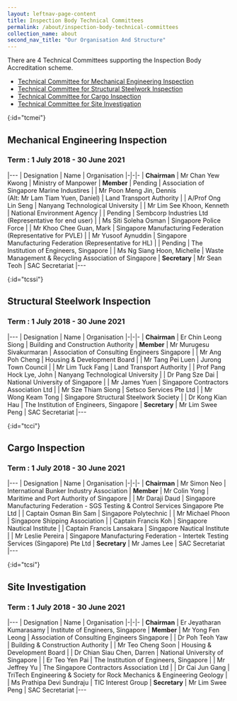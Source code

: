 ```yaml
---
layout: leftnav-page-content
title: Inspection Body Technical Committees
permalink: /about/inspection-body-technical-committees
collection_name: about
second_nav_title: "Our Organisation And Structure"
---
```


There are 4 Technical Committees supporting the Inspection Body Accreditation scheme.

* [Technical Committee for Mechanical Engineering Inspection](#tcmei)
* [Technical Committee for Structural Steelwork Inspection](#tcssi)
* [Technical Committee for Cargo Inspection](#tcci)
* [Technical Committee for Site Investigation](#tcsi)


[](){:id="tcmei"}
## Mechanical Engineering Inspection
### Term : 1 July 2018 - 30 June 2021

|---
| Designation | Name | Organisation
|-|-|-
| **Chairman** | Mr Chan Yew Kwong | Ministry of Manpower
| **Member** | Pending | Association of Singapore Marine Industires
| | Mr Poon Meng Jin, Dennis<br/>(Alt: Mr Lam Tiam Yuen, Daniel) | Land Transport Authority
| | A/Prof Ong Lin Seng | Nanyang Technological University
| | Mr Lim See Khoon, Kenneth | National Environment Agency
| | Pending | Sembcorp Industries Ltd (Representative for end user)
| | Ms Siti Soleha Osman | Singapore Police Force
| | Mr Khoo Chee Guan, Mark | Singapore Manufacturing Federation (Representative for PVLE)
| | Mr Yusoof Aynuddin | Singapore Manufacturing Federation (Representative for HL) 
| | Pending | The Institution of Engineers, Singapore
| | Ms Ng Siang Hoon, Michelle | Waste Management & Recycling Association of Singapore
| **Secretary** | Mr Sean Teoh | SAC Secretariat
|---

[](){:id="tcssi"}
## Structural Steelwork Inspection
### Term : 1 July 2018 - 30 June 2021

|---
| Designation | Name | Organisation
|-|-|-
| **Chairman** | Er Chin Leong Siong | Building and Construction Authority
| **Member** | Mr Murugesu Sivakurmaran | Association of Consulting Engineers Singapore 
| | Mr Ang Poh Cheng | Housing & Development Board
| | Mr Tang Pei Luen | Jurong Town Council
| | Mr Lim Tuck Fang | Land Transport Authority
| | Prof Pang Hock Lye, John | Nanyang Technological University
| | Dr Pang Sze Dai | National University of Singapore
| | Mr James Yuen | Singapore Contractors Association Ltd
| | Mr Sze Thiam Siong | Setsco Services Pte Ltd
| | Mr Wong Keam Tong | Singapore Structural Steelwork Society
| | Dr Kong Kian Hau | The Institution of Engineers, Singapore
| **Secretary** | Mr Lim Swee Peng | SAC Secretariat
|---

[](){:id="tcci"}
## Cargo Inspection
### Term : 1 July 2018 - 30 June 2021

|---
| Designation | Name | Organisation
|-|-|-
| **Chairman** | Mr Simon Neo | International Bunker Industry Association
| **Member** | Mr Colin Yong | Maritime and Port Authority of Singapore
| | Mr Daraji Daud | Singapore Manufacturing Federation - SGS Testing & Control Services Singapore Pte Ltd
| | Captain Osman Bin Sam | Singapore Polytechnic
| | Mr Michael Phoon | Singapore Shipping Association
| | Captain Francis Koh | Singapore Nautical Institute
| | Captain Francis Lansakara | Singapore Nautical Institute
| | 	Mr Leslie Pereira | Singapore Manufacturing Federation - Intertek Testing Services (Singapore) Pte Ltd
| **Secretary** | Mr James Lee | SAC Secretariat
|---

[](){:id="tcsi"}
## Site Investigation
### Term : 1 July 2018 - 30 June 2021

|---
| Designation | Name | Organisation
|-|-|-
| **Chairman** | Er Jeyatharan Kumarasamy | Institute of Engineers, Singapore
| **Member** | Mr Yong Fen Leong | Association of Consulting Engineers Singapore
| | Dr Poh Teoh Yaw | Building & Construction Authority
| | Mr Teo Cheng Soon | Housing & Development Board
| | Dr Chian Siau Chen, Darren | National University of Singapore
| | Er Teo Yen Pai | The Institution of Engineers, Singapore
| | Mr Jeffrey Yu | The Singapore Contractors Association Ltd
| | Dr Cai Jun Gang | TriTech Engineering & Society for Rock Mechanics & Engineering Geology
| | Ms Prathipa Devi Sundraju | TIC Interest Group
| **Secretary** | Mr Lim Swee Peng | SAC Secretariat
|---
